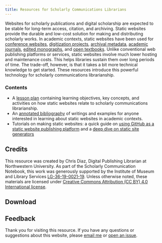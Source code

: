 ```yaml
---
title: Resources for Scholarly Communications Librarians
---
```


Websites for scholarly publications and digital scholarship are expected to be stable for long-term access, citation, and archiving. Static websites provide the durable and low-cost solution for making and distributing scholarly works. In academic contexts, static websites have been used for [conference websites](https://2020.code4lib.org/), [digitization projects](https://ocul.on.ca/topomaps/), [archival metadata](http://hillelarnold.com/staticAid/), [academic journals](http://archipelagosjournal.org/), [edited monographs](https://www.getty.edu/publications/mummyportraits/), and [open textbooks](https://moderndive.com/). Unlike conventional web publishing platforms or services, static websites involve much lower hosting and maintenance costs. This helps libraries sustain them over long periods of time. The trade-off, however, is that it takes a bit more technical knowledge to get started. These resources introduce this powerful technology for scholarly communications librarianship. 

### Contents

- A [lesson plan](/teaching-resources/lesson-plan/) containing learning objectives, key concepts, and activities on how static websites relate to scholarly communications librarianship.
- An [annotated bibliography](/teaching-resources/bibiliography/) of writings and examples for anyone interested in learning about static websites in academic contexts. 
- Tutorials on making static websites: a quick guide on [using GitHub as a static website publishing platform](http://localhost:1313/tutorials/github/) and a [deep dive on static site generators](/tutorials/static-site-generators/)

## Credits

This resource was created by Chris Diaz, Digital Publishing Librarian at Northwestern University. As part of the Scholarly Communication Notebook, this work was generously supported by the Institute of Museum and Library Services [LG-36-19-0021-19](https://www.imls.gov/grants/awarded/lg-36-19-0021-19). Unless otherwise noted, these materials are licensed under [Creative Commons Attribution (CC BY) 4.0 International license](http://creativecommons.org/licenses/by/4.0). 

## Download



## Feedback

Thank you for visiting this resource. If you have any questions or suggestions about this website, please [email me](mailto:chris-diaz@northwestern.edu) or [open an issue](https://github.com/chrisdaaz/static-web-scholcomm/issues).